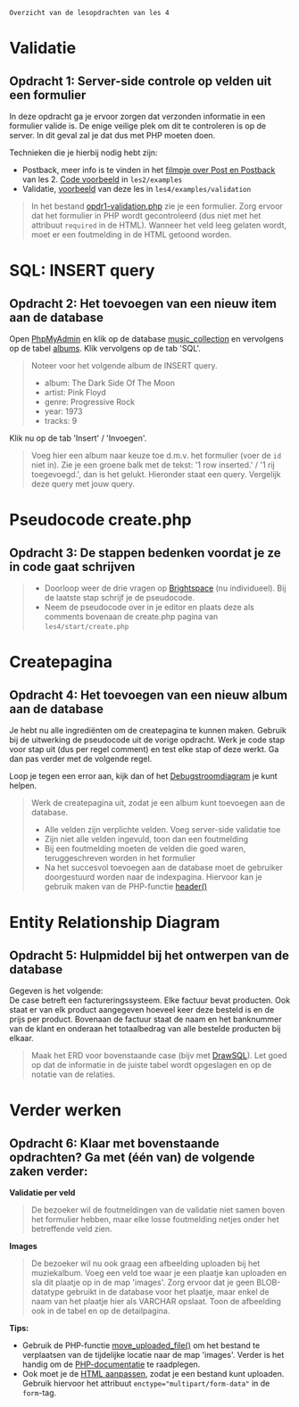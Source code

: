     Overzicht van de lesopdrachten van les 4

Validatie
=========

Opdracht 1: Server-side controle op velden uit een formulier
------------------------------------------------

In deze opdracht ga je ervoor zorgen dat verzonden informatie in een formulier valide is. De enige veilige plek om dit te controleren is op de server. In dit geval zal je dat dus met PHP moeten doen.

Technieken die je hierbij nodig hebt zijn:

*   Postback, meer info is te vinden in het [filmpje over Post en Postback](https://brightspace.hr.nl/d2l/le/lessons/28859/topics/244606) van les 2. [Code voorbeeld](../../les2/examples/) in `les2/examples`
*   Validatie, [voorbeeld](../../les4/examples/validation) van deze les in `les4/examples/validation`

> In het bestand [opdr1-validation.php](opdr1-validation.php) zie je een formulier. Zorg ervoor dat het formulier in PHP wordt gecontroleerd (dus niet met het attribuut `required` in de HTML). Wanneer het veld leeg gelaten wordt, moet er een foutmelding in de HTML getoond worden.

SQL: INSERT query
=================

Opdracht 2: Het toevoegen van een nieuw item aan de database
------------------------------------------------

Open [PhpMyAdmin](http://localhost/phpmyadmin/) en klik op de database [music\_collection](http://localhost/phpmyadmin/index.php?route=/database/sql&db=music_collection) en vervolgens op de tabel [albums](http://localhost/phpmyadmin/index.php?route=/table/sql&db=music_collection&table=albums). Klik vervolgens op de tab 'SQL'.

> Noteer voor het volgende album de INSERT query.
>
> *   album: The Dark Side Of The Moon
> *   artist: Pink Floyd
> *   genre: Progressive Rock
> *   year: 1973
> *   tracks: 9

Klik nu op de tab 'Insert' / 'Invoegen'.

> Voeg hier een album naar keuze toe d.m.v. het formulier (voer de `id` niet in).
> Zie je een groene balk met de tekst: '1 row inserted.' / '1 rij toegevoegd.', dan is het gelukt. Hieronder staat een query. Vergelijk deze query met jouw query.

Pseudocode create.php
=====================

Opdracht 3: De stappen bedenken voordat je ze in code gaat schrijven
--------------------------------------------------------

> *   Doorloop weer de drie vragen op [Brightspace](https://brightspace.hr.nl/d2l/le/lessons/28859/topics/247561) (nu individueel). Bij de laatste stap schrijf je de pseudocode.
> *   Neem de pseudocode over in je editor en plaats deze als comments bovenaan de create.php pagina van `les4/start/create.php`

Createpagina
============

Opdracht 4: Het toevoegen van een nieuw album aan de database
-------------------------------------------------

Je hebt nu alle ingrediënten om de createpagina te kunnen maken. Gebruik bij de uitwerking de pseudocode uit de vorige opdracht. Werk je code stap voor stap uit (dus per regel comment) en test elke stap of deze werkt. Ga dan pas verder met de volgende regel.

Loop je tegen een error aan, kijk dan of het [Debugstroomdiagram](https://brightspace.hr.nl/d2l/le/lessons/28859/units/231506) je kunt helpen.

> Werk de createpagina uit, zodat je een album kunt toevoegen aan de database.
>
> *   Alle velden zijn verplichte velden. Voeg server-side validatie toe
> *   Zijn niet alle velden ingevuld, toon dan een foutmelding
> *   Bij een foutmelding moeten de velden die goed waren, teruggeschreven worden in het formulier
> *   Na het succesvol toevoegen aan de database moet de gebruiker doorgestuurd worden naar de indexpagina. Hiervoor kan je gebruik maken van de PHP-functie [header()](https://www.php.net/manual/en/function.header.php)

Entity Relationship Diagram
===========================

Opdracht 5: Hulpmiddel bij het ontwerpen van de database
--------------------------------------------

Gegeven is het volgende:  
De case betreft een factureringssysteem. Elke factuur bevat producten. Ook staat er van elk product aangegeven hoeveel keer deze besteld is en de prijs per product. Bovenaan de factuur staat de naam en het banknummer van de klant en onderaan het totaalbedrag van alle bestelde producten bij elkaar.

> Maak het ERD voor bovenstaande case (bijv met [DrawSQL](https://drawsql.app/)). Let goed op dat de informatie in de juiste tabel wordt opgeslagen en op de notatie van de relaties.

Verder werken
=============

Opdracht 6: Klaar met bovenstaande opdrachten? Ga met (één van) de volgende zaken verder:
-----------------------------------------------------------------------------

**Validatie per veld**

> De bezoeker wil de foutmeldingen van de validatie niet samen boven het formulier hebben, maar elke losse foutmelding netjes onder het betreffende veld zien.

**Images**

> De bezoeker wil nu ook graag een afbeelding uploaden bij het muziekalbum. Voeg een veld toe waar je een plaatje kan uploaden en sla dit plaatje op in de map 'images'. Zorg ervoor dat je geen BLOB-datatype gebruikt in de database voor het plaatje, maar enkel de naam van het plaatje hier als VARCHAR opslaat. Toon de afbeelding ook in de tabel en op de detailpagina.

**Tips:**

*   Gebruik de PHP-functie [move\_uploaded\_file()](https://www.php.net/manual/en/function.move-uploaded-file.php) om het bestand te verplaatsen van de tijdelijke locatie naar de map 'images'. Verder is het handig om de [PHP-documentatie](https://www.php.net/manual/en/features.file-upload.post-method.php) te raadplegen.
*   Ook moet je de [HTML aanpassen](https://www.geeksforgeeks.org/define-multipart-form-data/), zodat je een bestand kunt uploaden. Gebruik hiervoor het attribuut `enctype="multipart/form-data"` in de `form`\-tag.